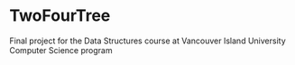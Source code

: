 # TwoFourTree
Final project for the Data Structures course at Vancouver Island University Computer Science program
